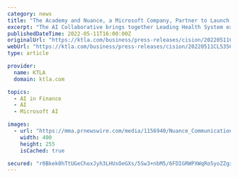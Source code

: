 ```yaml
---
category: news
title: "The Academy and Nuance, a Microsoft Company, Partner to Launch The AI Collaborative"
excerpt: "The AI Collaborative brings together Leading Health System executives in an experiential community around the efficient, responsible, and future-focused deployment of artificial intelligence and machine learning."
publishedDateTime: 2022-05-11T16:00:00Z
originalUrl: "https://ktla.com/business/press-releases/cision/20220511CL53566/the-academy-and-nuance-a-microsoft-company-partner-to-launch-the-ai-collaborative/"
webUrl: "https://ktla.com/business/press-releases/cision/20220511CL53566/the-academy-and-nuance-a-microsoft-company-partner-to-launch-the-ai-collaborative/"
type: article

provider:
  name: KTLA
  domain: ktla.com

topics:
  - AI in Finance
  - AI
  - Microsoft AI

images:
  - url: "https://mma.prnewswire.com/media/1156940/Nuance_Communications_Logo.jpg"
    width: 400
    height: 255
    isCached: true

secured: "r0Bkek0hTtUGeChoxJyh3LHUsOeGXs/5Sw3+nbM5/6FDIGRWPXWqRo5yoZZgxDmM6Qc1is/diRnonCkw9cZEHu++GiD4aMQZtlwUNEUZLM5mQkrM06YEqbPBsesnnRGj0efFXXF/ETN4q/VxT7PjIoA3C93SwN/+vn4D41Bn2P0QsvWe4gaNZGl6yqCkKzlEv4ii8AVB0pAFcbK/k6ngNpMWi5FkSB2M9kiXgUA7i2utdBn9uPDzFf2QfGhkY5LK2Bs2uphsV5tRRiQDxTmHSh4EyBxRIHZpi94ChCq3i/wFuT4j7TcTsMtMaMy9LTtpzNobpg+KobVGXvL4MHRv2Z/+ytBT8aLLF5pvsfqnBVc=;LQa2A28WoNuEgTqpLt+qnA=="
---
```


